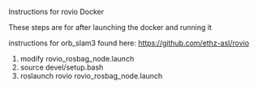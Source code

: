 Instructions for rovio Docker

These steps are for after launching the docker and running it

instructions for orb_slam3 found here: https://github.com/ethz-asl/rovio

1. modify rovio_rosbag_node.launch
2. source devel/setup.bash
3. roslaunch rovio rovio_rosbag_node.launch
